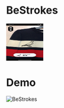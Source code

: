 # BeStrokes




<img src="/ReadMeFiles/Capture-Dark.jpg" width="100" height="100">



# Demo
![BeStrokes](/ReadMeFiles/Demo.gif)




